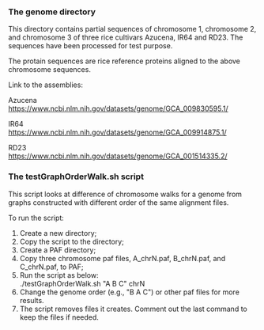 ### The genome directory

This directory contains partial sequences of chromosome 1, chromosome 2, and chromosome 3 of three rice cultivars Azucena, IR64 and RD23. The sequences have been processed for test purpose.  

The protain sequences are rice reference proteins aligned to the above chromosome sequences.

Link to the assemblies:

Azucena  
https://www.ncbi.nlm.nih.gov/datasets/genome/GCA_009830595.1/

IR64  
https://www.ncbi.nlm.nih.gov/datasets/genome/GCA_009914875.1/  

RD23  
https://www.ncbi.nlm.nih.gov/datasets/genome/GCA_001514335.2/  


### The testGraphOrderWalk.sh script

This script looks at difference of chromosome walks for a genome from graphs constructed with different order of the same alignment files. 

To run the script:

1. Create a new directory;
2. Copy the script to the directory;
3. Create a PAF directory;
4. Copy three chromosome paf files, A_chrN.paf, B_chrN.paf, and C_chrN.paf, to PAF;
5. Run the script as below:  
    ./testGraphOrderWalk.sh "A B C" chrN
6. Change the genome order (e.g., "B A C") or other paf files for more results.
7. The script removes files it creates. Comment out the last command to keep the files if needed.

